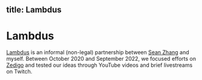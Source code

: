 title: Lambdus
---

# Lambdus

[Lambdus](https://yewtu.be/channel/UCblZhI-BOumGXwJYQ97OmNw) is an informal
(non-legal) partnership between [Sean Zhang](https://seanzhang.ca) and myself.
Between October 2020 and September 2022, we focused efforts on
[Zedigo](/cs/software.html#zedigo) and tested our ideas through YouTube videos
and brief livestreams on Twitch.
